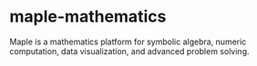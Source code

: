 # maple-mathematics
Maple is a mathematics platform for symbolic algebra, numeric computation, data visualization, and advanced problem solving.
